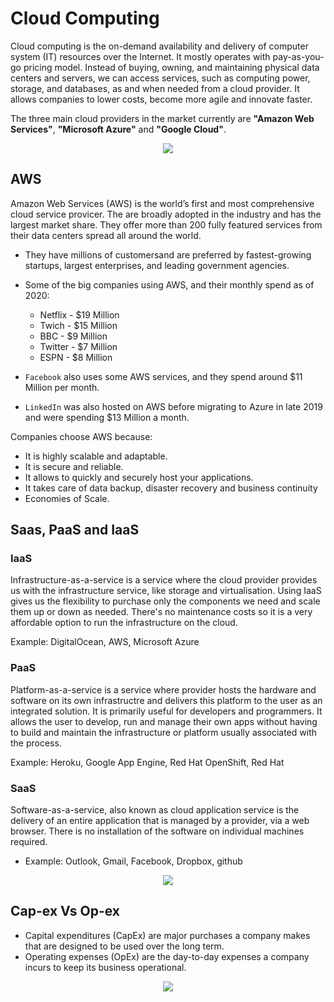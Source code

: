 # Cloud Computing

Cloud computing is the on-demand availability and delivery of computer system (IT) resources over the Internet. It mostly operates with pay-as-you-go pricing model.
Instead of buying, owning, and maintaining physical data centers and servers, we can access services, such as computing power, storage, and databases, as and when needed from a cloud provider. It allows companies to lower costs, become more agile and innovate faster.

The three main cloud providers in the market currently are **"Amazon Web Services"**, **"Microsoft Azure"** and **"Google Cloud"**.
<p align="center">
  <img src="https://user-images.githubusercontent.com/110366380/199231595-e617e6cf-c8cd-4734-8bc5-4ca2c1cf265b.png">
</p>

## AWS

Amazon Web Services (AWS) is the world’s first and most comprehensive cloud service provicer. The are broadly adopted in the industry and has the largest market share. They offer more than 200 fully featured services from their data centers spread all around the world.

- They have millions of customersand are preferred by fastest-growing startups, largest enterprises, and leading government agencies.
- Some of the big companies using AWS, and their monthly spend as of 2020:
  - Netflix - $19 Million
  - Twich - $15 Million
  - BBC - $9 Million
  - Twitter - $7 Million
  - ESPN - $8 Million
 
 - `Facebook` also uses some AWS services, and they spend around $11 Million per month.
 - `LinkedIn` was also hosted on AWS before migrating to Azure in late 2019 and were spending $13 Million a month.

Companies choose AWS because:
- It is highly scalable and adaptable.
- It is secure and reliable.
- It allows to quickly and securely host your applications.
- It takes care of data backup, disaster recovery and business continuity
- Economies of Scale.

## Saas, PaaS and IaaS

### IaaS 

Infrastructure-as-a-service is a service where the cloud provider provides us with the infrastructure service, like storage and virtualisation. Using IaaS gives us the flexibility to purchase only the components we need and scale them up or down as needed. There's no maintenance costs so it is a very affordable option to run the infrastructure on the cloud.

Example: DigitalOcean, AWS, Microsoft Azure

### PaaS

Platform-as-a-service is a service where provider hosts the hardware and software on its own infrastructre and delivers this platform to the user as an integrated solution. It is primarily useful for developers and programmers. It allows the user to develop, run and manage their own apps without having to build and maintain the infrastructure or platform usually associated with the process.

Example: Heroku, Google App Engine, Red Hat OpenShift, Red Hat

### SaaS

Software-as-a-service, also known as cloud application service is the delivery of an entire application that is managed by a provider, via a web browser. There is no installation of the software on individual machines required.

- Example: Outlook, Gmail, Facebook, Dropbox, github 

<p align="center">
  <img src="https://user-images.githubusercontent.com/110366380/199244344-79fdb6df-8d5b-4904-b954-fc09b0788ded.png">
</p>


## Cap-ex Vs Op-ex

- Capital expenditures (CapEx) are major purchases a company makes that are designed to be used over the long term. 
- Operating expenses (OpEx) are the day-to-day expenses a company incurs to keep its business operational.

<p align="center">
  <img src="https://user-images.githubusercontent.com/110366380/199247390-47ca43ec-52f5-4ef7-b6a8-a73cef0061eb.png">
</p>

